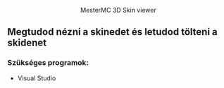 <p align="center">
  MesterMC 3D Skin viewer
</p>

## Megtudod nézni a skinedet és letudod tölteni a skidenet
### Szükséges programok:
- Visual Studio

